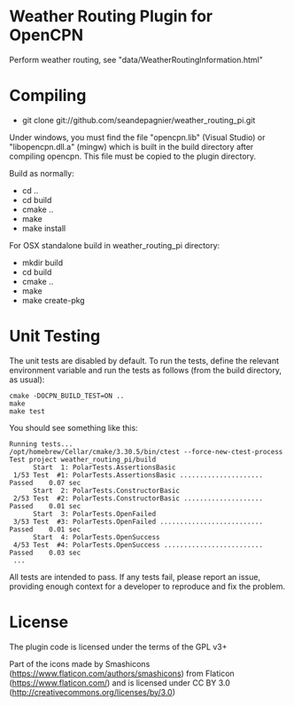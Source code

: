 Weather Routing Plugin for OpenCPN
===========================================

Perform weather routing, see "data/WeatherRoutingInformation.html"

Compiling
=========

* git clone git://github.com/seandepagnier/weather_routing_pi.git

Under windows, you must find the file "opencpn.lib" (Visual Studio) or "libopencpn.dll.a" (mingw) which is built in the build directory after compiling opencpn.  This file must be copied to the plugin directory.

Build as normally:

* cd ..
* cd build
* cmake ..
* make
* make install

For OSX standalone build in weather_routing_pi directory:

* mkdir build
* cd build
* cmake ..
* make
* make create-pkg

Unit Testing
============

The unit tests are disabled by default. To run the tests, define the relevant environment variable and run the tests as follows (from the build directory, as usual):

```
cmake -DOCPN_BUILD_TEST=ON ..
make
make test
```

You should see something like this:

```
Running tests...
/opt/homebrew/Cellar/cmake/3.30.5/bin/ctest --force-new-ctest-process
Test project weather_routing_pi/build
      Start  1: PolarTests.AssertionsBasic
 1/53 Test  #1: PolarTests.AssertionsBasic .....................   Passed    0.07 sec
      Start  2: PolarTests.ConstructorBasic
 2/53 Test  #2: PolarTests.ConstructorBasic ....................   Passed    0.01 sec
      Start  3: PolarTests.OpenFailed
 3/53 Test  #3: PolarTests.OpenFailed ..........................   Passed    0.01 sec
      Start  4: PolarTests.OpenSuccess
 4/53 Test  #4: PolarTests.OpenSuccess .........................   Passed    0.03 sec
 ...
 ```

All tests are intended to pass.  If any tests fail, please report an issue, providing enough context 
for a developer to reproduce and fix the problem.

License
=======
The plugin code is licensed under the terms of the GPL v3+ 

Part of the icons made by Smashicons (https://www.flaticon.com/authors/smashicons) from Flaticon (https://www.flaticon.com/) and is licensed under CC BY 3.0 (http://creativecommons.org/licenses/by/3.0)

